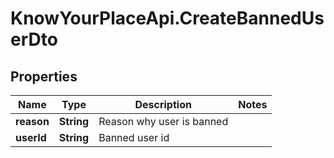 # KnowYourPlaceApi.CreateBannedUserDto

## Properties
Name | Type | Description | Notes
------------ | ------------- | ------------- | -------------
**reason** | **String** | Reason why user is banned | 
**userId** | **String** | Banned user id | 
